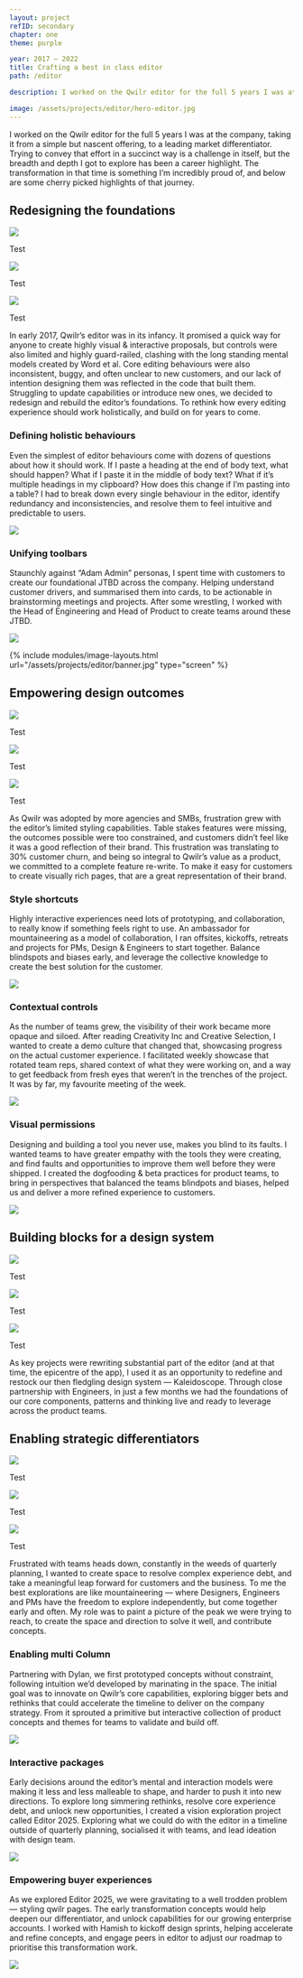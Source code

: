 ```yaml
---
layout: project
refID: secondary
chapter: one
theme: purple

year: 2017 — 2022
title: Crafting a best in class editor
path: /editor

description: I worked on the Qwilr editor for the full 5 years I was at the company, taking it from a simple but nascent offering, to a leading market differentiator. Trying to convey that effort in a succinct way is a challenge in itself, but the breadth and depth I got to explore has been a career highlight. The transformation in  that time is something I’m incredibly proud of, and below are some cherry picked highlights of that journey.

image: /assets/projects/editor/hero-editor.jpg
---
```


I worked on the Qwilr editor for the full 5 years I was at the company, taking it from a simple but nascent offering, to a leading market differentiator. Trying to convey that effort in a succinct way is a challenge in itself, but the breadth and depth I got to explore has been a career highlight. The transformation in that time is something I’m incredibly proud of, and below are some cherry picked highlights of that journey.

<section class="tiles center">
    <div>
        <h2>Redesigning the foundations</h2>
        <div class="collaborators">
            <div class="collaborator">
                <img src="/assets/site/dom-profile.jpg">
                <div class="info">
                    <p>Test</p>
                </div>
            </div>
            <div class="collaborator">
                <img src="/assets/site/dom-profile.jpg">
                <div class="info">
                    <p>Test</p>
                </div>
            </div>
            <div class="collaborator">
                <img src="/assets/site/dom-profile.jpg">
                <div class="info">
                    <p>Test</p>
                </div>
            </div>
        </div>
    </div>
    <div>
        <p>In early 2017, Qwilr’s editor was in its infancy. It promised a quick way for anyone to create highly visual & interactive proposals, but controls were also limited and highly guard-railed, clashing with the long standing mental models created by Word et al. Core editing behaviours were also inconsistent, buggy, and often unclear to new customers, and our lack of intention designing them was reflected in the code that built them. Struggling to update capabilities or introduce new ones, we decided to redesign and rebuild the editor’s foundations. To rethink how every editing experience should work holistically, and build on for years to come.</p>
    </div>
</section>

<section class="pair">
    <div class="smaller">
      <h3>Defining holistic behaviours</h3>
      <p>
        Even the simplest of editor behaviours come with dozens of questions about how it should work. If I paste a heading at the end of body text, what should happen? What if I paste it in the middle of body text? What if it’s multiple headings in my clipboard? How does this change if I’m pasting into a table? I had to break down every single behaviour in the editor, identify redundancy and inconsistencies, and resolve them to feel intuitive and predictable to users. 
      </p>
    </div>
    <img class="bigger" src="/assets/projects/editor/one-pager.jpg">
</section>

<section class="pair">
    <div class="smaller reversed">
      <h3>Unifying toolbars</h3>
      <p>
        Staunchly against “Adam Admin” personas, I spent time with customers to create our foundational JTBD across the company. Helping understand customer drivers, and summarised them into cards, to be actionable in brainstorming meetings and projects. After some wrestling, I worked with the Head of Engineering and Head of Product to create teams around these JTBD.  
      </p>
    </div>
    <img class="bigger" src="/assets/projects/editor/toolbars.jpg">
</section>

<!-- <section class="pair">
    <div class="smaller">
      <h3>Layers of focus</h3>
      <p>
        While the panel gave them a way to manage the tokens, and navigate them quickly, we wanted to enable a faster way to add them in the flow of writing content. Leveraging the old curly braces as the keyboard shortcut, I designed a new panel lookup for customers. Letting them see what tokens were available to them in context, and adding them without needing to leave their keyboard.
      </p>
    </div>
    <img class="bigger" src="/assets/projects/editor/workflow.jpg">
</section> -->

{% include modules/image-layouts.html url="/assets/projects/editor/banner.jpg" type="screen" %}

<section class="tiles center">
    <div>
        <h2>Empowering design outcomes</h2>
        <div class="collaborators">
            <div class="collaborator">
                <img src="/assets/site/dom-profile.jpg">
                <div class="info">
                    <p>Test</p>
                </div>
            </div>
            <div class="collaborator">
                <img src="/assets/site/dom-profile.jpg">
                <div class="info">
                    <p>Test</p>
                </div>
            </div>
            <div class="collaborator">
                <img src="/assets/site/dom-profile.jpg">
                <div class="info">
                    <p>Test</p>
                </div>
            </div>
        </div>
    </div>
    <div>
        <p>As Qwilr was adopted by more agencies and SMBs, frustration grew with the editor’s limited styling capabilities. Table stakes features were missing, the outcomes possible were too constrained,  and customers didn’t feel like it was a good reflection of their brand. This frustration was translating to 30% customer churn, and being so integral to Qwilr’s value as a product, we committed to a complete feature re-write. To make it easy for customers to create visually rich pages, that are a great representation of their brand. </p>
    </div>
</section>

<section class="pair">
    <div class="smaller">
      <h3>Style shortcuts</h3>
      <p>
        Highly interactive experiences need lots of prototyping, and collaboration, to really know if something feels right to use. An ambassador for mountaineering as a model of collaboration, I ran offsites, kickoffs, retreats and projects for PMs, Design & Engineers to start together. Balance blindspots and biases early, and leverage the collective knowledge to create the best solution for the customer. 
      </p>
    </div>
    <img class="bigger" src="/assets/projects/editor/shortcuts.jpg">
</section>

<section class="pair">
    <div class="smaller reversed">
      <h3>Contextual controls</h3>
      <p>
        As the number of teams grew, the visibility of their work became more opaque and siloed. After reading Creativity Inc and Creative Selection, I wanted to create a demo culture that changed that, showcasing progress on the actual customer experience. I facilitated weekly showcase that rotated team reps, shared context of what they were working on, and a way to get feedback from fresh eyes that weren’t in the trenches of the project. It was by far, my favourite meeting of the week. 
      </p>
    </div>
    <img class="bigger" src="/assets/projects/editor/contextual.jpg">
</section>

<section class="pair">
    <div class="smaller">
      <h3>Visual permissions</h3>
      <p>
        Designing and building a tool you never use, makes you blind to its faults. I wanted teams to have greater empathy with the tools they were creating, and find faults and opportunities to improve them well before they were shipped. I created the dogfooding & beta practices for product teams, to bring in perspectives that balanced the teams blindpots and biases, helped us and deliver a more refined experience to customers.
      </p>
    </div>
    <img class="bigger" src="/assets/projects/editor/permissions.jpg">
</section>

<div class="banner">
    <section class="tiles center">
        <div>
            <h2>Building blocks for a design system</h2>
            <div class="collaborators">
                <div class="collaborator">
                    <img src="/assets/site/dom-profile.jpg">
                    <div class="info">
                        <p>Test</p>
                    </div>
                </div>
                <div class="collaborator">
                    <img src="/assets/site/dom-profile.jpg">
                    <div class="info">
                        <p>Test</p>
                    </div>
                </div>
                <div class="collaborator">
                    <img src="/assets/site/dom-profile.jpg">
                    <div class="info">
                        <p>Test</p>
                    </div>
                </div>
            </div>
        </div>
        <div>
            <p>As key projects were rewriting substantial part of the editor (and at that time, the epicentre of the app), I used it as an opportunity to redefine and restock our then fledgling design system — Kaleidoscope. Through close partnership with Engineers, in just a few months we had the foundations of our core components, patterns and thinking live and ready to leverage across the product teams.</p>
        </div>
    </section>
</div>

<section class="tiles center">
    <div>
        <h2>Enabling strategic differentiators</h2>
        <div class="collaborators">
            <div class="collaborator">
                <img src="/assets/site/dom-profile.jpg">
                <div class="info">
                    <p>Test</p>
                </div>
            </div>
            <div class="collaborator">
                <img src="/assets/site/dom-profile.jpg">
                <div class="info">
                    <p>Test</p>
                </div>
            </div>
            <div class="collaborator">
                <img src="/assets/site/dom-profile.jpg">
                <div class="info">
                    <p>Test</p>
                </div>
            </div>
        </div>
    </div>
    <div>
        <p>Frustrated with teams heads down, constantly in the weeds of quarterly planning, I wanted to create space to resolve complex experience debt, and take a meaningful leap forward for customers and the business. To me the best explorations are like mountaineering — where Designers, Engineers and PMs have the freedom to explore independently, but come together early and often. My role was to paint a picture of the peak we were trying to reach, to create the space and direction to solve it well, and contribute concepts.</p>
    </div>
</section>

<section class="pair">
    <div class="smaller">
      <h3>Enabling multi Column</h3>
      <p>
        Partnering with Dylan, we first prototyped concepts without constraint, following intuition we’d developed by marinating in the space. The initial goal was to innovate on Qwilr’s core capabilities, exploring bigger bets and rethinks that could accelerate the timeline to deliver on the company strategy.  From it sprouted a primitive but interactive collection of product concepts and themes for teams to validate and build off. 
      </p>
    </div>
    <img class="bigger" src="/assets/projects/editor/2column.jpg">
</section>

<section class="pair">
    <div class="smaller reversed">
      <h3>Interactive packages</h3>
      <p>
        Early decisions around the editor’s mental and interaction models were making it less and less malleable to shape, and harder to push it into new directions. To explore long simmering rethinks, resolve core experience debt, and unlock new opportunities, I created a vision exploration project called Editor 2025. Exploring what we could do with the editor in a timeline outside of quarterly planning, socialised it with teams, and lead ideation with design team.
      </p>
    </div>
    <img class="bigger" src="/assets/projects/editor/quotes.jpg">
</section>

<section class="pair">
    <div class="smaller">
      <h3>Empowering buyer experiences</h3>
      <p>
        As we explored Editor 2025, we were gravitating to a well trodden problem — styling qwilr pages. The early transformation concepts would help deepen our differentiator, and unlock capabilities for our growing enterprise accounts. I worked with Hamish to kickoff design sprints, helping accelerate and refine concepts, and engage peers in editor to adjust our roadmap to prioritise this transformation work. 
      </p>
    </div>
    <img class="bigger" src="/assets/projects/editor/roi.jpg">
</section>
